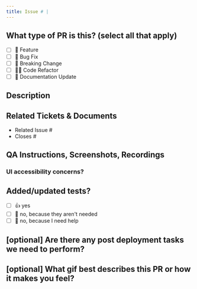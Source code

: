 ```yaml
---
title: Issue # |
---
```


<!-- Please enusure your PR title follows the pattern:
[Issue ID] | Short description of the changes made
-->

## What type of PR is this? (select all that apply)

- [ ] 🍕 Feature
- [ ] 🐛 Bug Fix
- [ ] 🚧 Breaking Change
- [ ] 🧑‍💻 Code Refactor
- [ ] 📝 Documentation Update

## Description

<!-- Please include a summary of the change and which issue is fixed. Please also include relevant motivation and context. List any dependencies that are required for this change. -->

## Related Tickets & Documents

- Related Issue #
- Closes #

## QA Instructions, Screenshots, Recordings

<!-- Please replace this line with instructions on how to test your changes, a note
on the devices and browsers this has been tested on, as well as any relevant
images for UI changes. -->

### UI accessibility concerns?

<!-- If your PR includes UI changes, please replace this line with details on how
accessibility is impacted and tested. -->

## Added/updated tests?

- [ ] 👍 yes
- [ ] 🙅 no, because they aren't needed
- [ ] 🙋 no, because I need help

## [optional] Are there any post deployment tasks we need to perform?

## [optional] What gif best describes this PR or how it makes you feel?